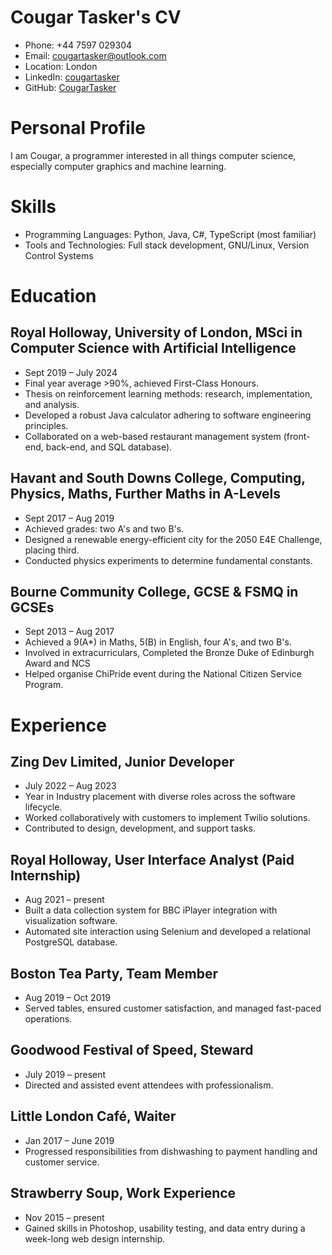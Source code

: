 # Cougar Tasker's CV

- Phone: +44 7597 029304
- Email: [cougartasker@outlook.com](mailto:cougartasker@outlook.com)
- Location: London
- LinkedIn: [cougartasker](https://linkedin.com/in/cougartasker)
- GitHub: [CougarTasker](https://github.com/CougarTasker)


# Personal Profile

I am Cougar, a programmer interested in all things computer science, especially computer graphics and machine learning.

# Skills

- Programming Languages: Python, Java, C#, TypeScript (most familiar)
- Tools and Technologies: Full stack development, GNU/Linux, Version Control Systems
# Education

## Royal Holloway, University of London, MSci in Computer Science with Artificial Intelligence

- Sept 2019 – July 2024
- Final year average >90%, achieved First-Class Honours.
- Thesis on reinforcement learning methods: research, implementation, and analysis.
- Developed a robust Java calculator adhering to software engineering principles.
- Collaborated on a web-based restaurant management system (front-end, back-end, and SQL database).

## Havant and South Downs College, Computing, Physics, Maths, Further Maths in A-Levels

- Sept 2017 – Aug 2019
- Achieved grades: two A's and two B's.
- Designed a renewable energy-efficient city for the 2050 E4E Challenge, placing third.
- Conducted physics experiments to determine fundamental constants.

## Bourne Community College, GCSE & FSMQ in GCSEs

- Sept 2013 – Aug 2017
- Achieved a 9(A*) in Maths, 5(B) in English, four A's, and two B's.
- Involved in extracurriculars, Completed the Bronze Duke of Edinburgh Award and NCS
- Helped organise ChiPride event during the National Citizen Service Program.

# Experience

## Zing Dev Limited, Junior Developer

- July 2022 – Aug 2023
- Year in Industry placement with diverse roles across the software lifecycle.
- Worked collaboratively with customers to implement Twilio solutions.
- Contributed to design, development, and support tasks.

## Royal Holloway, User Interface Analyst (Paid Internship)

- Aug 2021 – present
- Built a data collection system for BBC iPlayer integration with visualization software.
- Automated site interaction using Selenium and developed a relational PostgreSQL database.

## Boston Tea Party, Team Member

- Aug 2019 – Oct 2019
- Served tables, ensured customer satisfaction, and managed fast-paced operations.

## Goodwood Festival of Speed, Steward

- July 2019 – present
- Directed and assisted event attendees with professionalism.

## Little London Café, Waiter

- Jan 2017 – June 2019
- Progressed responsibilities from dishwashing to payment handling and customer service.

## Strawberry Soup, Work Experience

- Nov 2015 – present
- Gained skills in Photoshop, usability testing, and data entry during a week-long web design internship.

